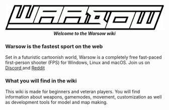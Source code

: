 <div align="center">
  <img src="static/warsow.png">
  
</div>

<div align="center">
    <i> <b> Welcome to the Warsow wiki </b> </i>
</div>



### Warsow is the fastest sport on the web

Set in a futuristic cartoonish world, Warsow is a completely free fast-paced first-person shooter (FPS) for Windows, Linux and macOS.
Join us on <a href="https://discord.gg/Z9UgZZM"> Discord <a> and <a href="https://www.reddit.com/r/warsow/"> Reddit <a>

### What you will find in the wiki

This wiki is made for beginners and veteran players. You will find information about weapons, gamemodes, movement, customization as well as development tools for model and map making.